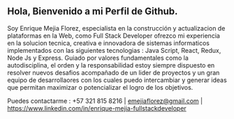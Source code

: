 
## Hola, Bienvenido a mi Perfil de Github.

Soy Enrique Mejia Florez, especialista en la construcción y actualizacion de plataformas en la Web, como Full Stack Developer ofrezco mi experiencia en la  solucion tecnica, creativa e innovadora de sistemas informaticos implementados con las siguientes tecnologias : Java Script, React, Redux, Node Js y Express. Guiado por valores fundamentales como la autodisciplina, el orden y la responsabilidad estoy siempre dispuesto en resolver nuevos desafios acompañado de un lider de proyectos y un gran equipo de desarrollaores con los cuales puedo intercambiar y generar ideas que permitan maximizar o potencializar el logro de los objetivos.

Puedes contactarme : +57 321 815 8216 | emejiaflorez@gmail.com | https://www.linkedin.com/in/enrique-mejia-fullstackdeveloper 
